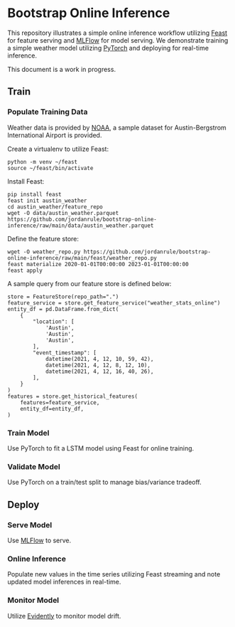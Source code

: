 # Bootstrap Online Inference
This repository illustrates a simple online inference workflow utilizing <a href="https://github.com/feast-dev/feast">Feast</a> for feature serving and <a href="https://github.com/mlflow/mlflow">MLFlow</a> for model serving.  We demonstrate training a simple weather model utilizing <a href="https://github.com/pytorch/pytorch">PyTorch</a> and deploying for real-time inference.

This document is a work in progress.

## Train

### Populate Training Data

Weather data is provided by <a href="https://www.ncei.noaa.gov/cdo-web/datasets">NOAA</a>, a sample dataset for Austin-Bergstrom International Airport is provided.

Create a virtualenv to utilize Feast:
```
python -m venv ~/feast
source ~/feast/bin/activate
```

Install Feast:
```
pip install feast
feast init austin_weather
cd austin_weather/feature_repo
wget -O data/austin_weather.parquet https://github.com/jordanrule/bootstrap-online-inference/raw/main/data/austin_weather.parquet
```

Define the feature store:

```
wget -O weather_repo.py https://github.com/jordanrule/bootstrap-online-inference/raw/main/feast/weather_repo.py
feast materialize 2020-01-01T00:00:00 2023-01-01T00:00:00
feast apply
```

A sample query from our feature store is defined below:

```
store = FeatureStore(repo_path=".")
feature_service = store.get_feature_service("weather_stats_online")
entity_df = pd.DataFrame.from_dict(
    {
        "location": [
            'Austin', 
            'Austin', 
            'Austin',
        ],
        "event_timestamp": [
            datetime(2021, 4, 12, 10, 59, 42),
            datetime(2021, 4, 12, 8, 12, 10),
            datetime(2021, 4, 12, 16, 40, 26),
        ],
    }
)
features = store.get_historical_features(
    features=feature_service, 
    entity_df=entity_df,
)
 ```

### Train Model

Use PyTorch to fit a LSTM model using Feast for online training.

### Validate Model

Use PyTorch on a train/test split to manage bias/variance tradeoff.

## Deploy

### Serve Model

Use <a href="https://mlflow.org/docs/latest/projects.html#project-docker-container-environments">MLFlow</a> to serve.

### Online Inference

Populate new values in the time series utilizing Feast streaming and note updated model inferences in real-time.

### Monitor Model

Utilize <a href="https://github.com/evidentlyai/evidently/blob/main/examples/integrations/mlflow_logging/historical_drift_visualization.ipynb">Evidently</a> to monitor model drift.
